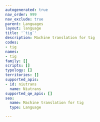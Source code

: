 ```yaml
---
autogenerated: true
nav_order: 999
nav_exclude: true
parent: Languages
layout: language
title: '`tig`'
description: Machine translation for tig
codes:
- tig
names:
- tig
family: []
scripts: []
typology: []
territories: []
supported_apis:
- id: niutrans
  name: Niutrans
supported_qe_apis: []
seo:
  name: Machine translation for tig
  type: Language

---
```


